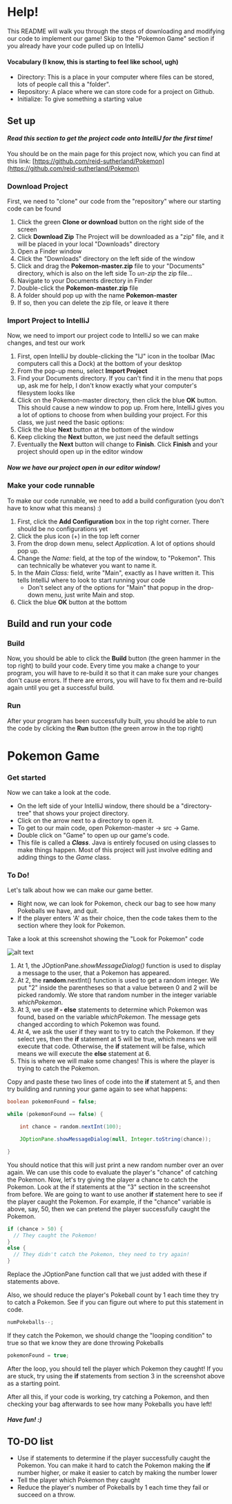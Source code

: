 # Help!
This README will walk you through the steps of downloading and modifying our code to implement our game!
Skip to the "Pokemon Game" section if you already have your code pulled up on IntelliJ

#### Vocabulary (I know, this is starting to feel like school, ugh)
* Directory: This is a place in your computer where files can be stored, lots of people call this a "folder".
* Repository: A place where we can store code for a project on Github.
* Initialize: To give something a starting value


## Set up

#### _Read this section to get the project code onto IntelliJ for the first time!_

You should be on the main page for this project now, which you can find at this link: [https://github.com/reid-sutherland/Pokemon](https://github.com/reid-sutherland/Pokemon)

### Download Project
First, we need to "clone" our code from the "repository" where our starting code can be found
  1. Click the green **Clone or download** button on the right side of the screen
  2. Click **Download Zip**
The Project will be downloaded as a "zip" file, and it will be placed in your local "Downloads" directory
  1. Open a Finder window
  2. Click the "Downloads" directory on the left side of the window
  3. Click and drag the **Pokemon-master.zip** file to your "Documents" directory, which is also on the left side
To _un-zip_ the zip file... 
  1. Navigate to your Documents directory in Finder
  2. Double-click the **Pokemon-master.zip** file
  3. A folder should pop up with the name **Pokemon-master**
  4. If so, then you can delete the zip file, or leave it there

### Import Project to IntelliJ
Now, we need to import our project code to IntelliJ so we can make changes, and test our work
   1. First, open IntelliJ by double-clicking the "IJ" icon in the toolbar (Mac computers call this a Dock) at the bottom of your desktop
   2. From the pop-up menu, select **Import Project**
   3. Find your Documents directory. If you can't find it in the menu that pops up, ask me for help, I don't know exactly what your computer's filesystem looks like
   4. Click on the Pokemon-master directory, then click the blue **OK** button. This should cause a new window to pop up.
From here, IntelliJ gives you a lot of options to choose from when building your project.
For this class, we just need the basic options:
   1. Click the blue **Next** button at the bottom of the window
   2. Keep clicking the **Next** button, we just need the default settings
   3. Eventually the **Next** button will change to **Finish**. Click **Finish** and your project should open up in the editor window
   
##### Now we have our project open in our editor window!

### Make your code runnable
To make our code runnable, we need to add a build configuration (you don't have to know what this means) :)
   1. First, click the **Add Configuration** box in the top right corner. There should be no configurations yet
   2. Click the plus icon (+) in the top left corner
   3. From the drop down menu, select _Application_. A lot of options should pop up.
   4. Change the _Name:_ field, at the top of the window, to "Pokemon". This can technically be whatever you want to name it.
   5. In the _Main Class:_ field, write "Main", exactly as I have written it. This tells IntelliJ where to look to start running your code
      * Don't select any of the options for "Main" that popup in the drop-down menu, just write Main and stop.
   6. Click the blue **OK** button at the bottom
   
   
## Build and run your code
### Build
Now, you should be able to click the **Build** button (the green hammer in the top right) to build your code. Every time you make a change to your program, you will have to re-build it so that it can make sure your changes don't cause errors. If there are errors,  you will have to fix them and re-build again until you get a successful build.
### Run
After your program has been successfully built, you should be able to run the code by clicking the **Run** button (the green arrow in the top right)



# Pokemon Game

### Get started
Now we can take a look at the code. 
* On the left side of your IntelliJ window, there should be a "directory-tree" that shows your project directory. 
* Click on the arrow next to a directory to open it.
* To get to our main code, open Pokemon-master -> src -> Game. 
* Double click on "Game" to open up our game's code. 
* This file is called a **_Class_**. Java is entirely focused on using classes to make things happen. Most of this project will just involve editing and adding things to the _Game_ class.


### To Do!
Let's talk about how we can make our game better. 
* Right now, we can look for Pokemon, check our bag to see how many Pokeballs we have, and quit. 
* If the player enters 'A' as their choice, then the code takes them to the section where they look for Pokemon. 

Take a look at this screenshot showing the "Look for Pokemon" code

![alt text](https://github.com/reid-sutherland/Pokemon/blob/master/code_snippet_1.png "Look For Pokemon code")

1. At 1, the JOptionPane._showMessageDialog()_ function is used to display a message to the user, that a Pokemon has appeared.
2. At 2, the **random**.nextInt() function is used to get a random integer. We put "2" inside the parentheses so that a value between 0 and 2 will be picked randomly. We store that random number in the integer variable _whichPokemon_.
3. At 3, we use **if - else** statements to determine which Pokemon was found, based on the variable _whichPokemon_. The message gets changed according to which Pokemon was found.
4. At 4, we ask the user if they want to try to catch the Pokemon. If they select yes, then the **if** statement at 5 will be true, which means we will execute that code. Otherwise, the **if** statement will be false, which means we will execute the **else** statement at 6.
5. This is where we will make some changes! This is where the player is trying to catch the Pokemon.

Copy and paste these two lines of code into the **if** statement at 5, and then try building and running your game again to see what happens:

```java
boolean pokemonFound = false;

while (pokemonFound == false) {

    int chance = random.nextInt(100);

    JOptionPane.showMessageDialog(null, Integer.toString(chance));

}
```
You should notice that this will just print a new random number over an over again. We can use this code to evaluate the player's "chance" of catching the Pokemon.
Now, let's try giving the player a chance to catch the Pokemon.
Look at the if statements at the "3" section in the screenshot from before. We are going to want to use another **if** statement here to see if the player caught the Pokemon.
For example, if the "chance" variable is above, say, 50, then we can pretend the player successfully caught the Pokemon.
```java
if (chance > 50) {
  // They caught the Pokemon!
}
else {
  // They didn't catch the Pokemon, they need to try again!
}
```
Replace the JOptionPane function call that we just added with these if statements above.

Also, we should reduce the player's Pokeball count by 1 each time they try to catch a Pokemon. See if you can figure out where to put this statement in code.
```java
numPokeballs--;
```

If they catch the Pokemon, we should change the "looping condition" to true so that we know they are done throwing Pokeballs
```java
pokemonFound = true;
```

After the loop, you should tell the player which Pokemon they caught! If you are stuck, try using the **if** statements from section 3 in the screenshot above as a starting point.

After all this, if your code is working, try catching a Pokemon, and then checking your bag afterwards to see how many Pokeballs you have left!

##### Have fun! :)





## TO-DO list
* Use if statements to determine if the player successfully caught the Pokemon. You can make it hard to catch the Pokemon making the **if** number higher, or make it easier to catch by making the number lower
* Tell the player which Pokemon they caught
* Reduce the player's number of Pokeballs by 1 each time they fail or succeed on a throw.

